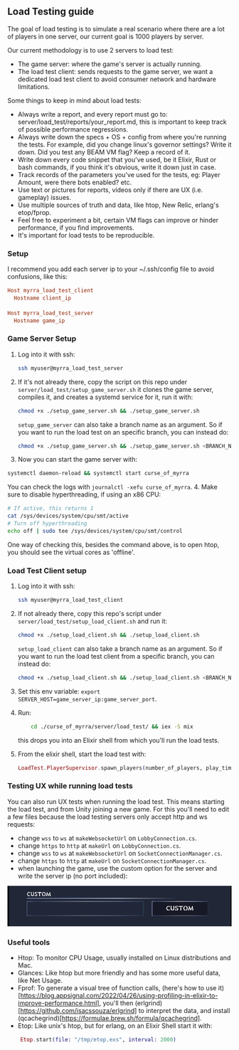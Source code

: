 ## Load Testing guide
The goal of load testing is to simulate a real scenario where there
are a lot of players in one server, our current goal is 1000 players by server.

Our current methodology is to use 2 servers to load test:
- The game server: where the game's server is actually running.
- The load test client: sends requests to the game server, we 
  want a dedicated load test client to avoid consumer network
  and hardware limitations.

Some things to keep in mind about load tests:
- Always write a report, and every report must go to:
  server/load_test/reports/your_report.md, this is important 
  to keep track of possible performance regressions.
- Always write down the specs + OS + config from where you're running the tests.
  For example, did you change linux's governor settings? Write it down.
  Did you test any BEAM VM flag? Keep a record of it.
- Write down every code snippet that you've used, be it Elixir, Rust or bash commands,
  if you think it's obvious, write it down just in case.
- Track records of the parameters you've used for the tests, eg: Player Amount,
  were there bots enabled? etc.
- Use text or pictures for reports, videos only if there are UX (i.e. gameplay) issues.
- Use multiple sources of truth and data, like htop, New Relic, erlang's etop/fprop.
- Feel free to experiment a bit, certain VM flags can improve or hinder performance,
  if you find improvements.
- It's important for load tests to be reproducible.

### Setup
I recommend you add each server ip to your ~/.ssh/config file to avoid confusions, like this:
```conf 
Host myrra_load_test_client
  Hostname client_ip

Host myrra_load_test_server
  Hostname game_ip
```

### Game Server Setup
1. Log into it with ssh: 
   ```sh
   ssh myuser@myrra_load_test_server
   ```
2. If it's not already there, copy the script on this repo under
   `server/load_test/setup_game_server.sh` it clones the game server, compiles it, and creates a
   systemd service for it, run it with:
   ```sh
   chmod +x ./setup_game_server.sh && ./setup_game_server.sh
   ```

   `setup_game_server` can also take a branch name as an argument. So if you want to run the load test on an specific branch, you can instead do:
   ```sh
   chmod +x ./setup_game_server.sh && ./setup_game_server.sh <BRANCH_NAME_TO_TEST>
   ```

3. Now you can start the game server with: 
```sh
systemctl daemon-reload && systemctl start curse_of_myrra
```
   You can check the logs with `journalctl -xefu curse_of_myrra`.
4. Make sure to disable hyperthreading, if using an x86 CPU:
```sh
# If active, this returns 1
cat /sys/devices/system/cpu/smt/active
# Turn off hyperthreading
echo off | sudo tee /sys/devices/system/cpu/smt/control
```
One way of checking this, besides the command above,
is to open htop, you should see the virtual cores as 'offline'.

### Load Test Client setup
1. Log into it with ssh: 
   ```sh
   ssh myuser@myrra_load_test_client
   ```
2. If not already there, copy this repo's script under `server/load_test/setup_load_client.sh`
   and run it:
   ```sh
   chmod +x ./setup_load_client.sh && ./setup_load_client.sh
   ```

   `setup_load_client` can also take a branch name as an argument. So if you want to run the load test client from a specific branch, you can instead do:
   ```sh
   chmod +x ./setup_load_client.sh && ./setup_load_client.sh <BRANCH_NAME_TO_TEST>
   ```
3. Set this env variable: `export SERVER_HOST=game_server_ip:game_server_port`.
4. Run:
   ```sh
       cd ./curse_of_myrra/server/load_test/ && iex -S mix 
   ``` 
   this drops you into an Elixir shell from which you'll run the load tests.
5. From the elixir shell, start the load test with:
   ```elixir
   LoadTest.PlayerSupervisor.spawn_players(number_of_players, play_time_in_ms)
   ``` 

### Testing UX while running load tests

You can also run UX tests when running the load test. This means starting the load test, and from Unity joining a new game. For this you'll need to edit a few files because the load testing servers only accept http and ws requests:

- change `wss` to `ws` at `makeWebsocketUrl` on `LobbyConnection.cs`.
- change `https` to `http` at `makeUrl` on `LobbyConnection.cs`.
- change `wss` to `ws` at `makeWebsocketUrl` on `SocketConnectionManager.cs`.
- change `https` to `http` at `makeUrl` on `SocketConnectionManager.cs`.
- when launching the game, use the custom option for the server and write the server ip (no port included):

![custom server selector](./images/custom_server.png)

### Useful tools
- Htop: To monitor CPU Usage, usually installed on Linux distributions and Mac.
- Glances: Like htop but more friendly and has some more useful data,
  like Net Usage.
- Fprof: To generate a visual tree of function calls,
  (here's how to use it)[https://blog.appsignal.com/2022/04/26/using-profiling-in-elixir-to-improve-performance.html],
  you'll then (erlgrind)[https://github.com/isacssouza/erlgrind] to interpret the data,
  and install (qcachegrind)[https://formulae.brew.sh/formula/qcachegrind].
- Etop: Like unix's htop, but for erlang, on an Elixir Shell start it with:
```elixir
    Etop.start(file: "/tmp/etop.exs", interval: 2000)
```
